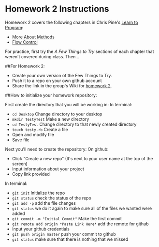 # Homework 2 Instructions

Homework 2 covers the following chapters in Chris Pine's
[Learn to Program](http://pine.fm/LearnToProgram/):

- [More About Methods](http://pine.fm/LearnToProgram/?Chapter=05)
- [Flow Control](http://pine.fm/LearnToProgram/?Chapter=06)

For practice, first try the _A Few Things to Try_ sections of each chapter that
weren't covered during class. Then...

##For Homework 2:
* Create your own version of the Few Things to Try.
* Push it to a repo on your own github account
* Share the link in the group's Wiki for [homework 2](https://github.com/BuffaloLTC/Homework2/wiki/Homework-2-Links).


##How to initialize your homework repository:

First create the directory that you will be working in:
In terminal:
* `cd Desktop` Change directory to your desktop
* `mkdir TestyTest` Make a new directory
* `cd TestyTest` Change directory to that newly created directory
* `touch testy.rb` Create a file
* Open and modify file
* Save file
 
Next you'll need to create the repository:
On github:
* Click "Create a new repo" (It's next to your user name at the top of the screen)
* Input information about your project
* Copy link provided

In terminal:
* `git init` Initialize the repo
* `git status` check the status of the repo
* `git add -p` add the file changes
* `git status` we do it again to make sure all of the files we wanted were added
* `git commit -m "Initial Commit"` Make the first commit
* `git remote add origin *Paste Link Here*` add the remote for github
* Input your github credentials
* `git push origin master` push your commit to github
* `git status` make sure that there is nothing that we missed


